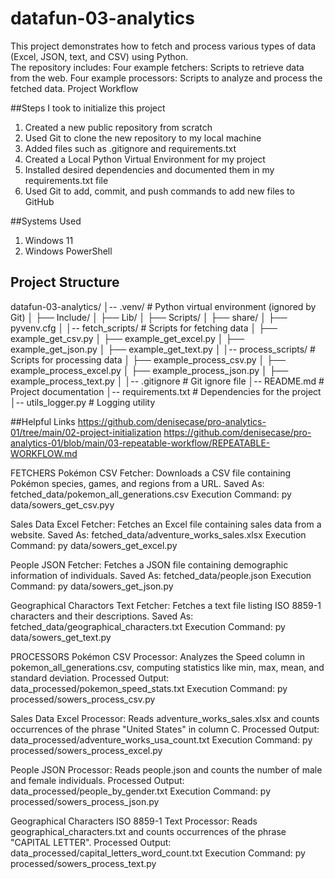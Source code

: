 # datafun-03-analytics
This project demonstrates how to fetch and process various types of data (Excel, JSON, text, and CSV) using Python.  
The repository includes:  Four example fetchers: Scripts to retrieve data from the web. Four example processors: Scripts to analyze and process the fetched data.
Project Workflow

##Steps I took to initialize this project
1. Created a new public repository from scratch
2. Used Git to clone the new repository to my local machine
3. Added files such as .gitignore and requirements.txt
4. Created a Local Python Virtual Environment for my project
5. Installed desired dependencies and documented them in my requirements.txt file
6. Used Git to add, commit, and push commands to add new files to GitHub

##Systems Used
1. Windows 11
2. Windows PowerShell

## Project Structure
datafun-03-analytics/
│-- .venv/                 # Python virtual environment (ignored by Git)
│   ├── Include/
│   ├── Lib/
│   ├── Scripts/
│   ├── share/
│   ├── pyvenv.cfg
│
│-- fetch_scripts/          # Scripts for fetching data
│   ├── example_get_csv.py
│   ├── example_get_excel.py
│   ├── example_get_json.py
│   ├── example_get_text.py
│
│-- process_scripts/        # Scripts for processing data
│   ├── example_process_csv.py
│   ├── example_process_excel.py
│   ├── example_process_json.py
│   ├── example_process_text.py
│
│-- .gitignore              # Git ignore file
│-- README.md               # Project documentation
│-- requirements.txt        # Dependencies for the project
│-- utils_logger.py         # Logging utility

##Helpful Links
https://github.com/denisecase/pro-analytics-01/tree/main/02-project-initialization
https://github.com/denisecase/pro-analytics-01/blob/main/03-repeatable-workflow/REPEATABLE-WORKFLOW.md

FETCHERS
Pokémon CSV Fetcher:
Downloads a CSV file containing Pokémon species, games, and regions from a URL.
Saved As: fetched_data/pokemon_all_generations.csv
Execution Command: py data/sowers_get_csv.pyy

Sales Data Excel Fetcher:
Fetches an Excel file containing sales data from a website.
Saved As: fetched_data/adventure_works_sales.xlsx
Execution Command: py data/sowers_get_excel.py

People JSON Fetcher:
Fetches a JSON file containing demographic information of individuals.
Saved As: fetched_data/people.json
Execution Command: py data/sowers_get_json.py

Geographical Charactors Text Fetcher:
Fetches a text file listing ISO 8859-1 characters and their descriptions.
Saved As: fetched_data/geographical_characters.txt
Execution Command: py data/sowers_get_text.py

PROCESSORS
Pokémon CSV Processor:
Analyzes the Speed column in pokemon_all_generations.csv, computing statistics like min, max, mean, and standard deviation.
Processed Output: data_processed/pokemon_speed_stats.txt
Execution Command: py processed/sowers_process_csv.py

Sales Data Excel Processor:
Reads adventure_works_sales.xlsx and counts occurrences of the phrase "United States" in column C.
Processed Output: data_processed/adventure_works_usa_count.txt
Execution Command: py processed/sowers_process_excel.py

People JSON Processor:
Reads people.json and counts the number of male and female individuals.
Processed Output: data_processed/people_by_gender.txt
Execution Command: py processed/sowers_process_json.py

Geographical Characters ISO 8859-1 Text Processor:
Reads geographical_characters.txt and counts occurrences of the phrase "CAPITAL LETTER".
Processed Output: data_processed/capital_letters_word_count.txt
Execution Command: py processed/sowers_process_text.py